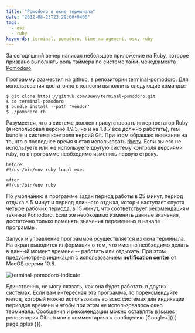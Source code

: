 ```yaml
---
title: "Pomodoro в окне терминала"
date: "2012-08-23T23:29:00+0400"
tags:
  - osx
  - ruby
keywords: terminal, pomodoro, time-management, osx, ruby
---
```

За сегодяшний вечер написал небольшое приложение на Ruby, которое призвано выполнять роль таймера по системе тайм-менеджмента [Pomodoro](http://www.pomodorotechnique.com "The Pomodoro Technique").

Программу разместил на github, в репозитории [terminal-pomodoro](https://github.com/Juev/terminal-pomodoro "Terminal-pomodoro"). Для использования достаточно в консоли выполнить следующие команды:

	$ git clone https://github.com/Juev/terminal-pomodoro.git
	$ cd terminal-pomodoro
	$ bundle install --path 'vendor'
	$ ./pomodoro.rb

Разумеется, что в системе должен присутствовать интерпретатор Ruby (я использовал версию 1.9.3, но и на 1.8.7 все должно работать), гем bundle и система контроля версий Git. При этом обращаю внимание на то, что в последнее время я стал использовать [rbenv](https://github.com/sstephenson/rbenv). Если вы его не используете или же используете другую систему контроля версиями ruby, то в программе необходимо изменить первую строку. 

	before
	#!/usr/bin/env ruby-local-exec

	after
	#!/usr/bin/env ruby


По умолчанию в программе задан период работы в 25 минут, период отдыха в 5 минут и период длинного отдыха, которы наступает спустя четыре рабочих периода, в 15 минут, что соответствует рекомендациям техники Pomodoro. Если же необходимо изменить данные значения, достаточно только поменять значения переменных в начале программы.

Запуск и управление программой осуществляется из окна терминала. На экран выводится информация о том, что именно необходимо делать в данный момент времени -- работать или отдыхать. При этом предусмотрена индикация с использованием **notification center** от MacOS версии 10.8. 

![terminal-pomodoro-indicate](https://static.juev.org/2012/08/terminal-pomodoro.png "Индикация программы terminal-pomodoro в OSX 10.8")

Единственно, не могу сказать, как она будет работать в других системах. Если вам интересная эта программа, то порекомендуйте метод, который можно использовать во всех системах для индикации периодов времени и чтобы при этом не использовалось окно терминала. Сообщения и рекомендации можно оставлять в [Issues](https://github.com/Juev/terminal-pomodoro/issues) репозитория Github или в комментариях к сообщению [Google+]({{ page.gplus }}).
